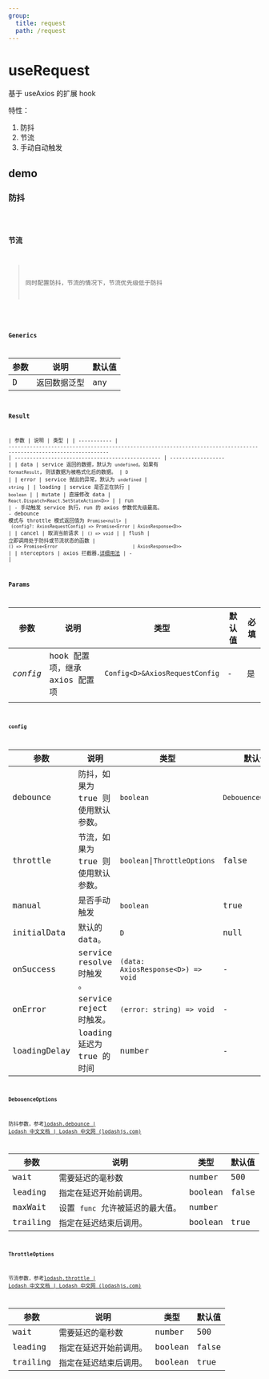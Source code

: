 ```yaml
---
group:
  title: request
  path: /request
---
```


# useRequest

基于 useAxios 的扩展 hook

特性：

1. 防抖
2. 节流
3. 手动自动触发

## demo

### 防抖

<code src="./Demo/debounce.tsx"/>

### 节流

> 同时配置防抖，节流的情况下，节流优先级低于防抖

<code src="./Demo/throttle.tsx"/>

### Generics

| 参数 | 说明         | 默认值 |
| ---- | ------------ | ------ |
| D    | 返回数据泛型 | any    |

### Result

| 参数        | 说明                                                                                                                | 类型                                             |
| ----------- | ------------------------------------------------------------------------------------------------------------------- | ------------------------------------------------ | ------------------ |
| data        | service 返回的数据，默认为 `undefined`。如果有 `formatResult`, 则该数据为被格式化后的数据。                         | `D`                                              |
| error       | service 抛出的异常，默认为 `undefined`                                                                              | `string`                                         |
| loading     | service 是否正在执行                                                                                                | `boolean`                                        |
| mutate      | 直接修改 data                                                                                                       | `React.Dispatch<React.SetStateAction<D>>`        |
| run         | - 手动触发 service 执行，run 的 axios 参数优先级最高。<br />- debounce 模式与 throttle 模式返回值为 `Promise<null>` | ` (config?: AxiosRequestConfig) => Promise<Error | AxiosResponse<D>>` |
| cancel      | 取消当前请求                                                                                                        | `() => void`                                     |
| flush       | 立即调用处于防抖或节流状态的函数                                                                                    | `() => Promise<Error                             | AxiosResponse<D>>` |
| nterceptors | axios 拦截器,[详细用法](https://github.com/axios/axios#interceptors)                                                | -                                                |

### Params

| 参数     | 说明                           | 类型                           | 默认值 | 必填 |
| -------- | ------------------------------ | ------------------------------ | ------ | ---- |
| _config_ | hook 配置项，继承 axios 配置项 | `Config<D>&AxiosRequestConfig` | -      | 是   |
|          |                                |                                |        |      |

#### config

| **参数**     | **说明**                           | **类型**                           | **默认值**         | 必填  |
| ------------ | ---------------------------------- | ---------------------------------- | ------------------ | ----- |
| debounce     | 防抖，如果为 true 则使用默认参数。 | `boolean`                          | `DebouenceOptions` | false |
| throttle     | 节流，如果为 true 则使用默认参数。 | `boolean`\|`ThrottleOptions`       | false              | 否    |
| manual       | 是否手动触发                       | `boolean`                          | true               | 否    |
| initialData  | 默认的 data。                      | `D`                                | null               | 否    |
| onSuccess    | service resolve 时触发 。          | `(data: AxiosResponse<D>) => void` | -                  | 否    |
| onError      | service reject 时触发。            | `(error: string) => void`          | -                  | 否    |
| loadingDelay | loading 延迟为 true 的时间         | number                             | -                  | 否    |

#### DebouenceOptions

防抖参数，参考[lodash.debounce | Lodash 中文文档 | Lodash 中文网 (lodashjs.com)](https://www.lodashjs.com/docs/lodash.debounce)

| 参数     | 说明                             | 类型    | 默认值 |
| -------- | -------------------------------- | ------- | ------ |
| wait     | 需要延迟的毫秒数                 | number  | 500    |
| leading  | 指定在延迟开始前调用。           | boolean | false  |
| maxWait  | 设置 `func` 允许被延迟的最大值。 | number  |        |
| trailing | 指定在延迟结束后调用。           | boolean | true   |

#### ThrottleOptions

节流参数，参考[lodash.throttle | Lodash 中文文档 | Lodash 中文网 (lodashjs.com)](https://www.lodashjs.com/docs/lodash.throttle)

| 参数     | 说明                   | 类型    | 默认值 |
| -------- | ---------------------- | ------- | ------ |
| wait     | 需要延迟的毫秒数       | number  | 500    |
| leading  | 指定在延迟开始前调用。 | boolean | false  |
| trailing | 指定在延迟结束后调用。 | boolean | true   |
